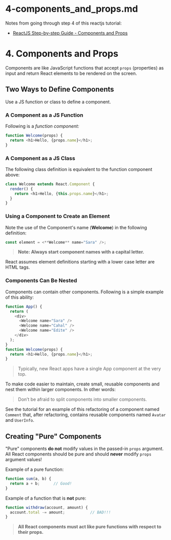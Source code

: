 
# 4-components_and_props.md

Notes from going through step 4 of this reactjs tutorial:

- [ReactJS Step-by-step Guide - Components and Props](https://reactjs.org/docs/components-and-props.html)

# 4. Components and Props

Components are like JavaScript functions that accept `props` (properties) as input and return React elements to be rendered on the screen.

## Two Ways to Define Components

Use a JS function or class to define a component.

### A Component as a JS Function

Following is a *function component:*

```javascript
function Welcome(props) {
  return <h1>Hello, {props.name}</h1>;
}
```

### A Component as a JS Class

The following class definition is equivalent to the function component above:

```javascript
class Welcome extends React.Component {
  render() {
    return <h1>Hello, {this.props.name}</h1>;
  }
}
```

### Using a Component to Create an Element

Note the use of the Component's name (**Welcome**) in the following definition:

```javascript
const element = <**Welcome** name="Sara" />;
```

> **Note: Always start component names with a capital letter.**

React assumes element definitions starting with a lower case letter are HTML tags.

### Components Can Be Nested

Components can contain other components.  Following is a simple example of this ability:

```javascript
function App() {
  return (
    <div>
      <Welcome name="Sara" />
      <Welcome name="Cahal" />
      <Welcome name="Edite" />
    </div>
  );
}
function Welcome(props) {
  return <h1>Hello, {props.name}</h1>;
}
```

> Typically, new React apps have a single App component at the very top.

To make code easier to maintain, create small, reusable components and nest them within larger components.
In other words:

> Don’t be afraid to split components into smaller components.

See the tutorial for an example of this refactoring of a component named `Comment` that, after refactoring, contains reusable components
named `Avatar` and `UserInfo`.

## Creating "Pure" Components

"Pure" components **do not** modify values in the passed-in `props` argument.
All React components should be pure and should **never** modify `props` argument values!

Example of a pure function:

```javascript
function sum(a, b) {
  return a + b;      // Good!
}
```

Example of a function that is **not** pure:

```javascript
function withdraw(account, amount) {
  account.total -= amount;           // BAD!!!
}
```
 > **All React components must act like pure functions with respect to their props.**

